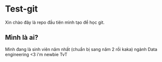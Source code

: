 # Test-git
Xin chào đây là repo đầu tiên mình tạo để học git.
## Mình là ai?
Mình đang là sinh viên năm nhất (chuẩn bị sang năm 2 rồi kaka) ngành Data engineering <3 i'm newbie TvT
